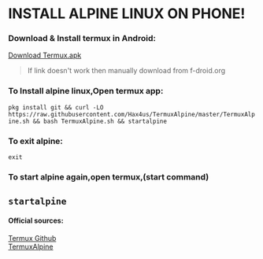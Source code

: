
# INSTALL ALPINE LINUX ON PHONE!

###  Download & Install termux in Android:
[Download Termux.apk](https://f-droid.org/repo/com.termux_118.apk)
> If link doesn't work then manually download from f-droid.org

### To Install alpine linux,Open termux app:
`pkg install git && curl -LO https://raw.githubusercontent.com/Hax4us/TermuxAlpine/master/TermuxAlpine.sh && bash TermuxAlpine.sh && startalpine`

### To exit alpine:
`exit`

### To start alpine again,open termux,(start command) 
`startalpine`
---

####  Official sources:
[Termux Github](https://github.com/termux)  
[TermuxAlpine](https://github.com/Hax4us/TermuxAlpine)
